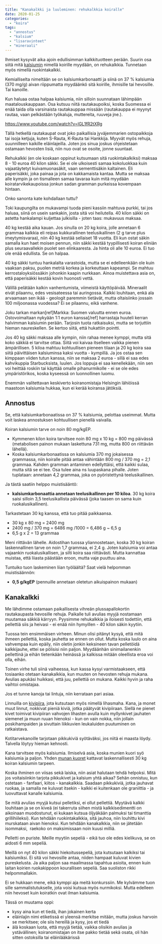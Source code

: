 ```yaml
---
title: "Kanakalkki ja luuleminen: rehukalkkia koiralle"
date: 2020-01-25
categories: 
  - "koira"
tags: 
  - "annostus"
  - "kalsium"
  - "lisaravinteet"
  - "mineraali"
---
```


Ihmiset kysyvät aika ajoin edullisimman kalkkituotteen perään. Suurin osa siitä mitä [kalsiumin](https://www.katiska.eu/koira/paljonko-kalsiumia-annetaan/) nimellä koirille myydään, on rehukalkkia. Tunnetaan myös nimellä ruokintakalkki.

<!--more-->

Kemialliselta nimeltään se on kalsiumkarbonaatti ja siinä on 37 % kalsiumia (370 mg/g) aivan riippumatta myydäänkö sitä koirille, ihmisille tai hevosille. Tai kanoille.

Kun haluaa ostaa halpaa kalsiumia, niin silloin suunnataan lähimpään maatalouskauppaan. Osa kutsuu niitä rautakaupoiksi, koska Suomessa ei enää taida olla varsinaista rautakauppaa missään (rautakauppa ei myynyt rautaa, vaan pelkästään työkaluja, muttereita, ruuveja jne.).

https://www.youtube.com/watch?v=lGL1fR2tXRg

Tällä hetkellä rautakaupat ovat joko paikallisia jyväjemmarien ostopaikkoja tai isoja ketjuja, kuten S-Rauta, K-Rauta tai Hankkija. Myyvät myös rehuja, suunnilleen kaikille eläinlajeilla. Joten jos sinua joskus ohjeistetaan ostamaan hevosten lisiä, niin nuo ovat se osoite, jonne suuntaat.

Rehukalkki (en ole koskaan oppinut kutsumaan sitä ruokintakalkiksi) maksaa 8 - 10 euroa 40 kilon säkki. Se ei ole ulkoisesti samaa kokoluokkaa kuin vajaatäytetyt kuivamuonasäkit, vaan sementtisäkin kaltainen. Eli paperisäkki, joka painaa ja jota on kakkamaista kantaa. Mutta se maksaa alle kympin ja on tismalleen samaa tavaraa kuin mitä myydään koiratarvikekaupoissa jonkun sadan gramman purkeissa kovempaan hintaan.

Onko sanonta kate kohdallaan tuttu?

Toki kaupungilta on mukavampi tuoda pieni kassiin mahtuva purkki, tai jos haluaa, siinä on usein sankakin, josta sitä voi heilutella. 40 kilon säkki on astetta hankalampi kuljettaa julkisilla - joten taas: mukavuus maksaa.

40 kg kestää aika kauan. Jos sinulla on 20 kg koira, jolle annetaan 6 grammaa kalkkia eli reipas kukkurallinen teelusikallinen (2 g tarve plus imeytymisvaraa), niin 40 kg kestää sellaiset 18 vuotta. Eli kun ostat säkin samalla kun haet moisen pennun, niin säkki kestää tyypillisesti koiran eliniän plus seuraavallekin puolet sen elinkaaresta. Ja hinta oli alle 10 euroa. Ei tuo ole enää edullista. Se on halpaa.

40 kg säkki tuntuu hankalalta varastoida, mutta se ei edelleenkään ole kuin vaaksan paksu, puolen metriä korkea ja korkeuttaan kapeampi. Se mahtuu kerrostaloyksiössäkin johonkin kaapin nurkkaan. Ainoa muistettava asia on, että paperisäkki kestää kovin huonosti vettä.

Välillä pelätään kalkin vanhentumista, viimeistä käyttöpäivää. Mineraalit eivät pilaannu, edes vesisateessa tai auringossa. Kalkki louhitaan, enkä ala arvaamaan sen ikää - geologit paremmin tietävät, mutta oltaisiinko jossain 100 miljoonassa vuodessa? Ei se pilaannu, eikä vanhene.

Joku tarkan markan\[ref\]Markka: Suomen valuutta ennen euroa. Ostovoimaltaan nykyään 1:1 euron kanssa\[/ref\] harrastaja huuteli kerran halvimman kalsiumin perään. Tarjosin tuota ratkaisuksi, mutta se torjuttiin hieman naureskellen. Se kertoo siitä, että hukattiin pointti.

Jos 40 kg säkki maksaa alle kympin, niin rahaa menee kymppi, mutta sitä koko säkkiä ei tarvitse ottaa. Siitä voi kaivaa itselleen vaikka pienen ämpärillisen. 5 kiloa mahtuu kohtuullisen pieneen tilaan ja 20 kg koira saa siitä päivittäisen kalsiuminsa kaksi vuotta - kympillä. Ja jos ostaa sen kimppaan viiden tutun kanssa, niin se maksaa 2 euroa - sillä ei saa edes kahvikuppia Starbucksista, luulen. Jos loppuja ei saa kenellekään, niin sen voi heittää roskiin tai käyttää omalle pihanurmikolle - ei se ole edes ympäristörikos, koska kyseessä on luonnollinen luomu.

Enemmän valitettavan keskiverto koiranomistaja Helsingin lähiöissä maastoon kalsiumia hukkaa, kun ei kerää koiransa jätöksiä.

## Annostus

Se, että kalsiumkarbonaatissa on 37 % kalsiumia, pelottaa useimmat. Mutta voit laskea annostuksen kohtuullisen pienellä vaivalla.

Koiran kalsiumin tarve on noin 80 mg/kgEP.

- Kymmenen kilon koira tarvitsee noin 80 mg x 10 kg = 800 mg päivässä (metabolisen painon mukaan laskettuna 731 mg, mutta 800 on riittävän lähellä).
- Koska kalsiumkarbonaatissa on kalsiumia 370 mg jokaisessa grammassa, niin koiralle pitää antaa vähintään 800 mg / 370 mg = 2,1 grammaa. Kahden gramman antaminen edellyttäisi, että kaikki sulaa, mutta sitä se ei tee. Osa tulee aina ns luupaskana pihalle. Joten tuplataan: annetaan 4,2 grammaa, joka on pyöristettynä teelusikallinen.

Ja tästä saatiin helppo muistisääntö:

- **kalsiumkarbonaattia annetaan teelusikallinen per 10 kiloa**. 30 kg koira saisi silloin 3,5 teelusikallista päivässä (joka taasen on sama kuin ruokalusikallinen).

Tarkastetaan 30 kg kanssa, että tuo pitää paikkaansa.

- 30 kg x 80 mg = 2400 mg
- 2400 mg / 370 mg = 6486 mg /1000 = 6,486 g ~ 6,5 g
- 6,5 g x 2 = 13 grammaa

Meni riittävän lähelle. Aidostihan tuossa yliannostetaan, koska 30 kg koiran laskennallinen tarve on noin 1,7 grammaa, ei 2,4 g. Joten kalsiumia voi antaa vajaankin ruokalusikallisen, ja silti koira saa riittävästi. Mutta kannattaa muistaa, että liiasta päästään eroon, mutta vaje puuttuu aina.

Tuntuiko tuon laskeminen liian työläältä? Saat vielä helpomman muistisäännön:

- **0,5 g/kgEP** (pennuille annetaan oletetun aikuispainon mukaan)

## Kanakalkki

Me lähdimme ostamaan paikallisesta vihreän plussapallokortin rautakaupasta hevosille rehuja. Paikalle tuli avulias myyjä nostamaan muutamaa säkkiä kärryyn. Pyysimme rehukalkkia ja iloisesti todettiin, että pellettiä siis ja heivasi - ei enää niin hymyillen - 40 kilon säkin kyytiin.

Tuossa tein ensimmäisen virheen. Minun olisi pitänyt kysyä, että mitä ihmeen pellettiä, koska jauhetta se ennen on ollut. Mutta koska luulo on aina vahvempaa kuin epäily, niin oletin jonkin keksineen tavan pelletöidä kalkkijauhe, ettei se pölisisi niin paljon. Myydäänhän sinimailanenkin pellettinä ja eihän tietenkään heinässä ja kalkissa mitään oleellista eroa voi olla, eihän.

Toinen virhe tuli siinä vaiheessa, kun kassa kysyi varmistaakseen, että tosiaanko otetaan kanakalkkia, kun muuten on hevosten rehuja mukana. Avulias apukäsi huikkasi, että juu, pellettiä on mukana. Kaikki hyvin ja raha vaihtoi omistajaa.

Jos et tunne kanoja tai lintuja, niin kerrataan pari asiaa.

Linnuilla on [kivipiira](https://www.katiska.eu/koira/kivipiira/), jota kutsutaan myös nimellä lihasmaha. Kana, ja monet muut linnut, nokkivat pieniä kiviä, jotka päätyvät kivipiiraan. Siellä ne pienet kivet toimivat kivipiiran vahvojen lihasten avulla kuin myllynkivet jauhaten siemenet ja muun ruuan hienoksi - kun on vain nokka, niin jollain poskihampaiden ja sivuttain liikkuvien leukaluiden puutuminen on ratkaistava.

Kotitarvekanoille tarjotaan pikkukiviä syötäväksi, jos niitä ei maasta löydy. Talvella löytyy hieman kehnosti.

Kana tarvitsee myös kalsiumia. Ilmiselvä asia, koska munien kuori syö kalsiumia ja paljon. Yhden [munan kuoret](https://www.katiska.eu/koira/kananmuna-lyhyesti/) kattavat laskennallisesti 30 kg koiran kalsiumin tarpeen.

Koska ihminen on viisas sekä laiska, niin asiat halutaan tehdä helpoksi. Mitä jos voitaisiinkin tarjota pikkukivet ja kalsium yhtä aikaa? Sehän onnistuu, kun ostetaan - fanfaari, kiitos - kanakalkkia. Saadaan pikkukiviä, jotka jauhavat ruokaa, ja samalla ne kuluvat itsekin - kalkki ei kuitenkaan ole graniittia - ja luovuttavat kanalle kalsiumia.

Se mitä avulias myyjä kutsui pelletiksi, ei ollut pellettiä. Myytävä kalkki louhitaan ja se on kiveä (ei takerruta siihen mistä kalkkisedimentti on aikoinaan muodostunut, ei kukaan kutsua öljyäkään palmuksi tai timanttia grillihiileksi). Kun tehdään ruokintakalkkia, sitä jauhoa, niin louhittu kivi murskataan aivan hienoksi. Kun tehdään kanakalkkia, niin se jätetään isommaksi,  raekoko on maksimissaan noin kuusi milliä.

Pelletti on puriste. Meille myytiin sepeliä - eikä tuo ole edes kielikuva, se on aidosti 6 mm sepeliä.

Meillä on nyt 40 kilon säkki hiekoitussepeliä, jota kutsutaan kalkiksi tai kalsiumiksi. Ei sitä voi hevosille antaa, niiden hampaat kuluvat kivien pureskelusta. Ja aika paljon saa maailmassa tapahtua asioita, ennen kuin laitan koirien ruokakippoon kourallisen sepeliä. Saa suoliston rikki helpommallakin.

Ei se hukkaan mene, eikä kymppi aja meitä konkurssiin. Me kylvämme tuon sille sammalistutukselle, jota voisi kutsua myös nurmikoksi. Mutta edelleen niin hevoset kuin koiratkin ovat ilman kalsiumia.

Tässä on muutama oppi:

- kysy aina kun et tiedä, ihan jokainen kerta
- eläinlajin nimi etiketissä ei yleensä merkitse mitään, mutta joskus harvoin se merkitsee; ole siis hereillä ja kysy, jos et tiedä
- älä koskaan luota, että myyjä tietää, vaikka olisikin avulias ja ystävällinen; koiranomistajan on itse pakko tietää sekä osata, oli hän sitten ostoksilla tai eläinlääkärissä
